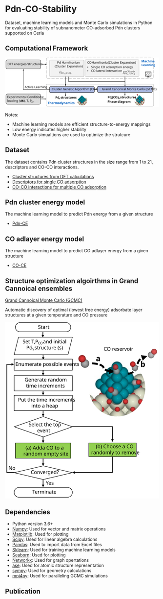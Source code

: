 # Pdn-CO-Stability
 Dataset, machine learning models and Monte Carlo simulations in Python for evaluating stability of subnanometer CO-adsorbed Pdn clusters supported on Ceria


## Computational Framework 
![framework](docs/framework.svg)

Notes:
- Machine learning models are efficient structure-to-energy mappings
- Low energy indicates higher stability 
- Monte Carlo simualtions are used to optimize the strutcure 


## Dataset 
The dataset contains Pdn cluster structures in the size range from 1 to 21, descriptors and CO-CO interactions.
- [Cluster structures from DFT calculations](/dataset/DFT_structures)
- [Descriptors for single CO adsorption](/dataset/descriptors)
- [CO-CO interactions for multiple CO adsorption](/dataset/interactions)


## Pdn cluster energy model 
The machine learning model to predict Pdn energy from a given structure
- [Pdn-CE](/Pdn-CE)


## CO adlayer energy model 
The machine learning model to predict CO adlayer energy from a given structure
- [CO-CE](/CO-CE)


## Structure optimization algoirthms in Grand Cannoical ensembles 
[Grand Cannoical Monte Carlo (GCMC)](/GCMC)

Automatic discovery of optimal (lowest free energy) adsorbate layer structures at a given temperature and CO pressure 

![Operators](/GCMC/GCMC_flowchart.svg)


## Dependencies 
- Python version 3.6+
- [Numpy](https://numpy.org/): Used for vector and matrix operations
- [Matplotlib](https://matplotlib.org/): Used for plotting
- [Scipy](https://www.scipy.org/): Used for linear algebra calculations
- [Pandas](https://pandas.pydata.org/): Used to import data from Excel files
- [Sklearn](https://scikit-learn.org/stable/): Used for training machine learning models
- [Seaborn](https://seaborn.pydata.org/): Used for plotting
- [Networkx](https://networkx.github.io/): Used for graph opertations
- [ase](https://wiki.fysik.dtu.dk/ase/index.html): Used for atomic structure representation
- [sympy](https://docs.sympy.org/latest/index.html): Used for geometry calculations
- [mpi4py](https://mpi4py.readthedocs.io/en/stable/): Used for paralleling GCMC simulations



## Publication
